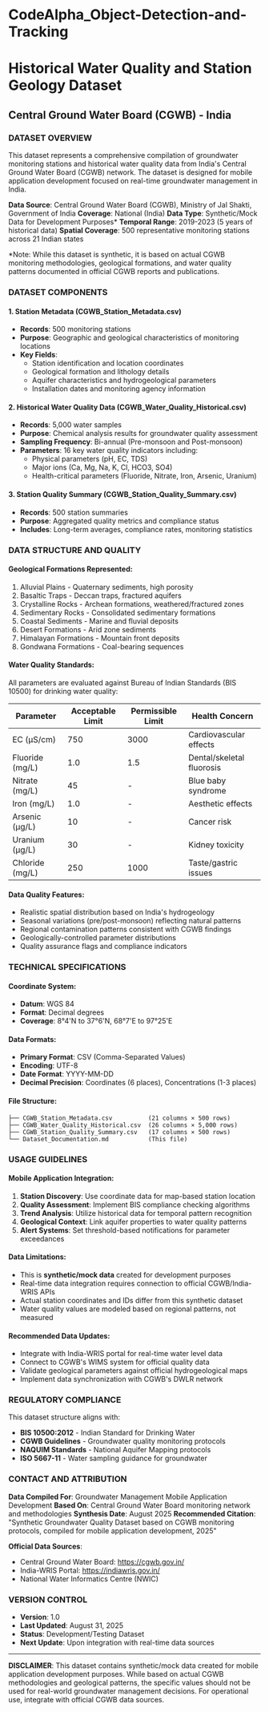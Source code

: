 # CodeAlpha_Object-Detection-and-Tracking



# Historical Water Quality and Station Geology Dataset
## Central Ground Water Board (CGWB) - India

### DATASET OVERVIEW

This dataset represents a comprehensive compilation of groundwater monitoring stations and historical water quality data from India's Central Ground Water Board (CGWB) network. The dataset is designed for mobile application development focused on real-time groundwater management in India.

**Data Source**: Central Ground Water Board (CGWB), Ministry of Jal Shakti, Government of India
**Coverage**: National (India)
**Data Type**: Synthetic/Mock Data for Development Purposes*
**Temporal Range**: 2019-2023 (5 years of historical data)
**Spatial Coverage**: 500 representative monitoring stations across 21 Indian states

*Note: While this dataset is synthetic, it is based on actual CGWB monitoring methodologies, geological formations, and water quality patterns documented in official CGWB reports and publications.

### DATASET COMPONENTS

#### 1. Station Metadata (CGWB_Station_Metadata.csv)
- **Records**: 500 monitoring stations
- **Purpose**: Geographic and geological characteristics of monitoring locations
- **Key Fields**:
  - Station identification and location coordinates
  - Geological formation and lithology details
  - Aquifer characteristics and hydrogeological parameters
  - Installation dates and monitoring agency information

#### 2. Historical Water Quality Data (CGWB_Water_Quality_Historical.csv)
- **Records**: 5,000 water samples
- **Purpose**: Chemical analysis results for groundwater quality assessment
- **Sampling Frequency**: Bi-annual (Pre-monsoon and Post-monsoon)
- **Parameters**: 16 key water quality indicators including:
  - Physical parameters (pH, EC, TDS)
  - Major ions (Ca, Mg, Na, K, Cl, HCO3, SO4)
  - Health-critical parameters (Fluoride, Nitrate, Iron, Arsenic, Uranium)

#### 3. Station Quality Summary (CGWB_Station_Quality_Summary.csv)
- **Records**: 500 station summaries
- **Purpose**: Aggregated quality metrics and compliance status
- **Includes**: Long-term averages, compliance rates, monitoring statistics

### DATA STRUCTURE AND QUALITY

#### Geological Formations Represented:
1. Alluvial Plains - Quaternary sediments, high porosity
2. Basaltic Traps - Deccan traps, fractured aquifers
3. Crystalline Rocks - Archean formations, weathered/fractured zones
4. Sedimentary Rocks - Consolidated sedimentary formations
5. Coastal Sediments - Marine and fluvial deposits
6. Desert Formations - Arid zone sediments
7. Himalayan Formations - Mountain front deposits
8. Gondwana Formations - Coal-bearing sequences

#### Water Quality Standards:
All parameters are evaluated against Bureau of Indian Standards (BIS 10500) for drinking water quality:

| Parameter | Acceptable Limit | Permissible Limit | Health Concern |
|-----------|------------------|-------------------|----------------|
| EC (µS/cm) | 750 | 3000 | Cardiovascular effects |
| Fluoride (mg/L) | 1.0 | 1.5 | Dental/skeletal fluorosis |
| Nitrate (mg/L) | 45 | - | Blue baby syndrome |
| Iron (mg/L) | 1.0 | - | Aesthetic effects |
| Arsenic (µg/L) | 10 | - | Cancer risk |
| Uranium (µg/L) | 30 | - | Kidney toxicity |
| Chloride (mg/L) | 250 | 1000 | Taste/gastric issues |

#### Data Quality Features:
- Realistic spatial distribution based on India's hydrogeology
- Seasonal variations (pre/post-monsoon) reflecting natural patterns
- Regional contamination patterns consistent with CGWB findings
- Geologically-controlled parameter distributions
- Quality assurance flags and compliance indicators

### TECHNICAL SPECIFICATIONS

#### Coordinate System:
- **Datum**: WGS 84
- **Format**: Decimal degrees
- **Coverage**: 8°4'N to 37°6'N, 68°7'E to 97°25'E

#### Data Formats:
- **Primary Format**: CSV (Comma-Separated Values)
- **Encoding**: UTF-8
- **Date Format**: YYYY-MM-DD
- **Decimal Precision**: Coordinates (6 places), Concentrations (1-3 places)

#### File Structure:
```
├── CGWB_Station_Metadata.csv          (21 columns × 500 rows)
├── CGWB_Water_Quality_Historical.csv  (26 columns × 5,000 rows)
├── CGWB_Station_Quality_Summary.csv   (17 columns × 500 rows)
└── Dataset_Documentation.md           (This file)
```

### USAGE GUIDELINES

#### Mobile Application Integration:
1. **Station Discovery**: Use coordinate data for map-based station location
2. **Quality Assessment**: Implement BIS compliance checking algorithms
3. **Trend Analysis**: Utilize historical data for temporal pattern recognition
4. **Geological Context**: Link aquifer properties to water quality patterns
5. **Alert Systems**: Set threshold-based notifications for parameter exceedances

#### Data Limitations:
- This is **synthetic/mock data** created for development purposes
- Real-time data integration requires connection to official CGWB/India-WRIS APIs
- Actual station coordinates and IDs differ from this synthetic dataset
- Water quality values are modeled based on regional patterns, not measured

#### Recommended Data Updates:
- Integrate with India-WRIS portal for real-time water level data
- Connect to CGWB's WIMS system for official quality data
- Validate geological parameters against official hydrogeological maps
- Implement data synchronization with CGWB's DWLR network

### REGULATORY COMPLIANCE

This dataset structure aligns with:
- **BIS 10500:2012** - Indian Standard for Drinking Water
- **CGWB Guidelines** - Groundwater quality monitoring protocols
- **NAQUIM Standards** - National Aquifer Mapping protocols
- **ISO 5667-11** - Water sampling guidance for groundwater

### CONTACT AND ATTRIBUTION

**Data Compiled For**: Groundwater Management Mobile Application Development
**Based On**: Central Ground Water Board monitoring network and methodologies
**Synthesis Date**: August 2025
**Recommended Citation**: "Synthetic Groundwater Quality Dataset based on CGWB monitoring protocols, compiled for mobile application development, 2025"

**Official Data Sources**:
- Central Ground Water Board: https://cgwb.gov.in/
- India-WRIS Portal: https://indiawris.gov.in/
- National Water Informatics Centre (NWIC)

### VERSION CONTROL

- **Version**: 1.0
- **Last Updated**: August 31, 2025
- **Status**: Development/Testing Dataset
- **Next Update**: Upon integration with real-time data sources

---
**DISCLAIMER**: This dataset contains synthetic/mock data created for mobile application development purposes. While based on actual CGWB methodologies and geological patterns, the specific values should not be used for real-world groundwater management decisions. For operational use, integrate with official CGWB data sources.
